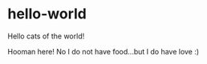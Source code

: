 # hello-world

Hello cats of the world!

Hooman here! No I do not have food...but I do have love :)
